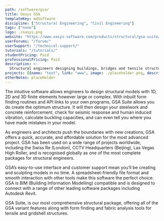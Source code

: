 ```yaml
---
path: /software/gsa/
title: Oasys GSA
templateKey: mdSoftware
discipline: ["Structural Engineering", "Civil Engineering"]
tags: ["none"]
logo: ./oasys.png
website: "https://www.oasys-software.com/products/structural/gsa-suite/"
userForums: "/forum/"
userSupport: "/technical-support/"
tutorials: "/tutorials/"
studentPricing: Paid
professionalPricing: Paid
description: >-
  Structural engineers designing buildings, bridges and tensile structures need comprehensive software to get robust results. Tackle any structural engineering challenge with this complete design and analysis package. GSA Suite wraps the benefits of all the GSA variants into one single offering.
projects: [{name: "text", link: "www", image: ./placeholder.png, description: "blah blah"}]
otherNotes: placeHolder
---
```


The intuitive software allows engineers to design structural models with 1D, 2D and 3D finite elements however large or complex. With inbuilt form finding routines and API links to your own programs, GSA Suite allows you do create the optimum structure. It will then design your steelwork and concrete reinforcement, check for seismic response and human induced vibration, calculate buckling capacities, and can even tell you where you have made mistakes in your model.

As engineers and architects push the boundaries with new creations, GSA offers a quick, accurate, and affordable solution for the most advanced project. GSA has been used on a wide range of projects worldwide, including the Swiss Re (London), CCTV Headquarters (Beijing), Las Vegas High Roller, and is recognised globally as one of the most complete packages for structural engineers.

GSA’s easy-to-use interface and customer support mean you’ll be creating and sculpting models in no time. A spreadsheet-friendly file format and smooth interaction with other tools make this software the perfect choice. GSA is BIM (Building Information Modelling) compatible and is designed to connect with a range of other leading software packages including Autodesk Revit.

GSA Suite, is our most comprehensive structural package, offering all of the GSA variant features along with form finding and fabric analysis tools for tensile and gridshell structures.

